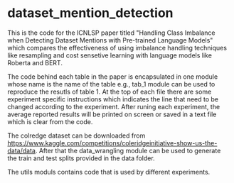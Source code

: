 # dataset_mention_detection
This is the code for the ICNLSP paper titled "Handling Class Imbalance when Detecting Dataset Mentions with Pre-trained Language Models" which compares the effectiveness of using imbalance handling techniques like resampling and cost sensetive learning with language models like Roberta and BERT.

The code behind each table in the paper is encapsulated in one module whose name is the name of the table e.g., tab_1 module can be used to reproduce the resutls of table 1. At the top of each file there are some experiment specific instructions which indicates the line that need to be changed according to the experiment. After runing each experiment, the average reported results will be printed on screen or saved in a text file which is clear from the code. 

The colredge dataset can be downloaded from https://www.kaggle.com/competitions/coleridgeinitiative-show-us-the-data/data. After that the data_wrangling module can be used to generate the train and test splits provided in the data folder. 

The utils moduls contains code that is used by different experiments. 
